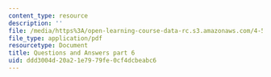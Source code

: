 ```yaml
---
content_type: resource
description: ''
file: /media/https%3A/open-learning-course-data-rc.s3.amazonaws.com/4-540-introduction-to-shape-grammars-i-fall-2018/ddd3004d20a21e7979fe0cf4dcbeabc6_MIT4_540F18_qa6.pdf
file_type: application/pdf
resourcetype: Document
title: Questions and Answers part 6
uid: ddd3004d-20a2-1e79-79fe-0cf4dcbeabc6
---
```

